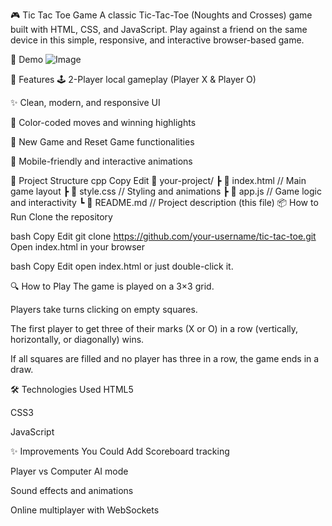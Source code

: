 🎮 Tic Tac Toe Game
A classic Tic-Tac-Toe (Noughts and Crosses) game built with HTML, CSS, and JavaScript. Play against a friend on the same device in this simple, responsive, and interactive browser-based game.

📸 Demo
![Image](screenshot.png)

🚀 Features
🕹️ 2-Player local gameplay (Player X & Player O)

✨ Clean, modern, and responsive UI

🎨 Color-coded moves and winning highlights

🔄 New Game and Reset Game functionalities

📱 Mobile-friendly and interactive animations

📂 Project Structure
cpp
Copy
Edit
📁 your-project/
 ┣ 📄 index.html       // Main game layout
 ┣ 📄 style.css        // Styling and animations
 ┣ 📄 app.js           // Game logic and interactivity
 ┗ 📄 README.md        // Project description (this file)
📦 How to Run
Clone the repository

bash
Copy
Edit
git clone https://github.com/your-username/tic-tac-toe.git
Open index.html in your browser

bash
Copy
Edit
open index.html
or just double-click it.

🔍 How to Play
The game is played on a 3×3 grid.

Players take turns clicking on empty squares.

The first player to get three of their marks (X or O) in a row (vertically, horizontally, or diagonally) wins.

If all squares are filled and no player has three in a row, the game ends in a draw.

🛠️ Technologies Used
HTML5

CSS3

JavaScript

✨ Improvements You Could Add
Scoreboard tracking

Player vs Computer AI mode

Sound effects and animations

Online multiplayer with WebSockets

